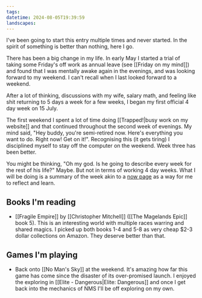 ```yaml
---
tags:
datetime: 2024-08-05T19:39:59
landscapes:
---
```

I've been going to start this entry multiple times and never started. In the spirit of something is better than nothing, here I go.

There has been a big change in my life. In early May I started a trial of taking some Friday's off work as annual leave (see [[Friday on my mind]]) and found that I was mentally awake again in the evenings, and was looking forward to my weekend. I can't recall when I last looked forward to a weekend.

After a lot of thinking, discussions with my wife, salary math, and feeling like shit returning to 5 days a week for a few weeks, I began my first official 4 day week on 15 July. 

The first weekend I spent a lot of time doing [[Trapped!|busy work on my website]] and that continued throughout the second week of evenings. My mind said, "Hey buddy, you're semi-retired now. Here's everything you want to do. Right now! Get on it!". Recognising this (it gets tiring) I disciplined myself to stay off the computer on the weekend. Week three has been better. 

You might be thinking, "Oh my god. Is he going to describe every week for the rest of his life?" Maybe. But not in terms of working 4 day weeks. What I will be doing is a summary of the week akin to a [now page](https://sive.rs/nowff) as a way for me to reflect and learn. 
## Books I'm reading
- [[Fragile Empire]] by [[Christopher Mitchell]] ([[The Magelands Epic]] book 5). This is an interesting world with multiple races warring and shared magics. I picked up both books 1-4 and 5-8 as very cheap $2-3 dollar collections on Amazon. They deserve better than that.
## Games I'm playing
- Back onto [[No Man's Sky]] at the weekend. It's amazing how far this game has come since the disaster of its over-promised launch. I enjoyed the exploring in [[Elite - Dangerous|Elite: Dangerous]] and once I get back into the mechanics of NMS I'll be off exploring on my own.